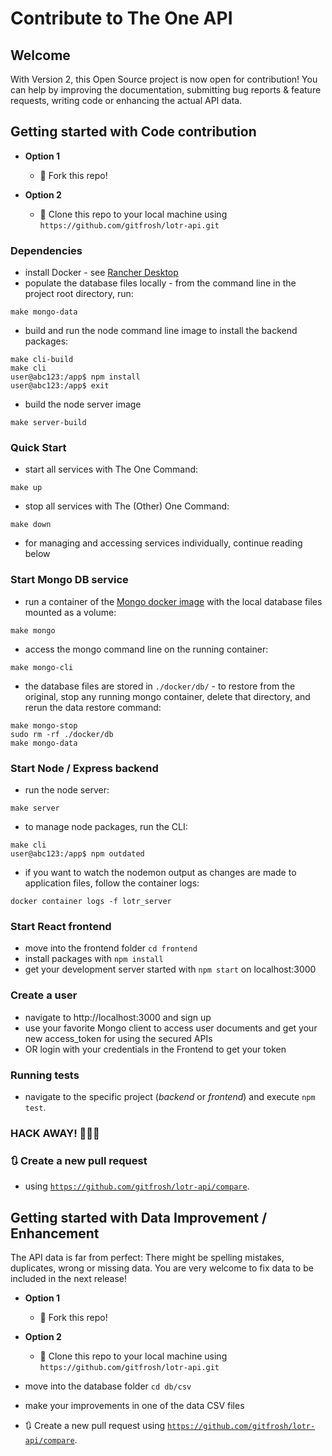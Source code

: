 # Contribute to The One API

## Welcome 

With Version 2, this Open Source project is now open for contribution! You can help by improving the documentation, submitting bug reports & feature requests, writing code or enhancing the actual API data.

## Getting started with Code contribution

- **Option 1**
    - 🍴 Fork this repo!

- **Option 2**
    - 👯 Clone this repo to your local machine using `https://github.com/gitfrosh/lotr-api.git`

### Dependencies

- install Docker - see [Rancher Desktop](https://rancherdesktop.io/)
- populate the database files locally - from the command line in the project root directory, run:
```
make mongo-data
```
- build and run the node command line image to install the backend packages:
```
make cli-build
make cli
user@abc123:/app$ npm install
user@abc123:/app$ exit
```
- build the node server image
```
make server-build
```

### Quick Start

- start all services with The One Command:
```
make up
```
- stop all services with The (Other) One Command:
```
make down
```
- for managing and accessing services individually, continue reading below

### Start Mongo DB service

- run a container of the [Mongo docker image](https://hub.docker.com/_/mongo) with the local database files mounted as a volume:
```
make mongo
```
- access the mongo command line on the running container:
```
make mongo-cli
```
- the database files are stored in `./docker/db/` - to restore from the original, stop any running mongo container, delete that directory, and rerun the data restore command:
```
make mongo-stop
sudo rm -rf ./docker/db
make mongo-data
```

### Start Node / Express backend

- run the node server:
```
make server
```
- to manage node packages, run the CLI:
```
make cli
user@abc123:/app$ npm outdated
```
- if you want to watch the nodemon output as changes are made to application files, follow the container logs:
```
docker container logs -f lotr_server
```

### Start React frontend

- move into the frontend folder `cd frontend`
- install packages with `npm install`
- get your development server started with `npm start` on localhost:3000

### Create a user
- navigate to http://localhost:3000 and sign up
- use your favorite Mongo client to access user documents and get your new access_token for using the secured APIs
- OR login with your credentials in the Frontend to get your token

### Running tests

- navigate to the specific project (*backend* or *frontend*) and execute `npm test`.

### **HACK AWAY!** 🔨🔨🔨

### 🔃 Create a new pull request 
- using <a href="https://github.com/gitfrosh/lotr-api/compare" target="_blank">`https://github.com/gitfrosh/lotr-api/compare`</a>.


## Getting started with Data Improvement / Enhancement

The API data is far from perfect: There might be spelling mistakes, duplicates, wrong or missing data. You are very welcome to fix data to be included in the next release!

- **Option 1**
    - 🍴 Fork this repo!

- **Option 2**
    - 👯 Clone this repo to your local machine using `https://github.com/gitfrosh/lotr-api.git`

- move into the database folder `cd db/csv`
- make your improvements in one of the data CSV files
- 🔃 Create a new pull request using <a href="https://github.com/gitfrosh/lotr-api/compare" target="_blank">`https://github.com/gitfrosh/lotr-api/compare`</a>.
